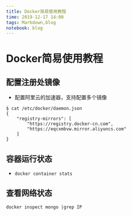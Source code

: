 ```yaml
---
title: Docker简易使用教程
time: 2019-12-17 14:00
tags: Markdown,blog
notebook: blog
---
```


# Docker简易使用教程

## 配置注册处镜像

- 配置阿里云的加速器，支持配置多个镜像
```
$ cat /etc/docker/daemon.json
{
    "registry-mirrors": [
        "https://registry.docker-cn.com",
        "https://eqcxmbvw.mirror.aliyuncs.com"
    ]
}
```

## 容器运行状态

- `docker container stats`

## 查看网络状态


```
docker inspect mongo |grep IP
```
